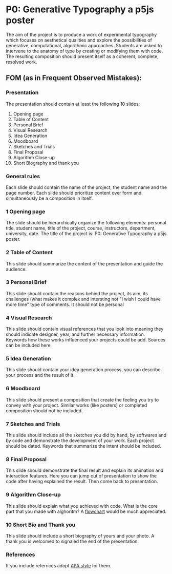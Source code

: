 # P0: Generative Typography a p5js poster

The aim of the project is to produce a work of experimental typography which focuses on aesthetical qualities and explore the possibilities of generative, computational, algorithmic approaches.
Students are asked to intervene to the anatomy of type by creating or modifying them with code.
The resulting composition should present itself as a coherent, complete, resolved work.

## FOM (as in Frequent Observed Mistakes):
### Presentation
The presentation should contain at least the following 10 slides:
1. Opening page
2. Table of Content
3. Personal Brief
4. Visual Research
5. Idea Generation
6. Moodboard
7. Sketches and Trials
8. Final Proposal
9. Algorithm Close-up
10. Short Biography and thank you

### General rules
Each slide should contain the name of the project, the student name and the page number.
Each slide should prioritize content over form and simultaneously be a composition in itself.

### 1 Opening page
The slide should be hierarchically organize the following elements: personal title, student name, title of the project, course, instructors, department, university, date.
The title of the project is: P0: Generative Typography a p5js poster.

### 2 Table of Content
This slide should summarize the content of the presentation and guide the audience.

### 3 Personal Brief
This slide should contain the reasons behind the project, its aim, its challenges (what makes it complex and intersting not "I wish I could have more time" type of comments.
It should not be personal 

### 4 Visual Research
This slide should contain visual references that you look into meaning they should indicate designer, year, and further necessary information.
Keywords how these works influenced your projects could be add. Sources can be included here.

### 5 Idea Generation
This slide should contain your idea generation process, you can describe your process and the result of it.

### 6 Moodboard
This slide should present a composition that create the feeling you try to convey with your project. Similar works (like posters) or completed composition should not be included.

### 7 Sketches and Trials
This slide should include all the sketches you did by hand, by softwares and by code and demonstrate the development of your work. Each project should be dated. Keywords that summarize the intent should be included.

### 8 Final Proposal
This slide should demonstrate the final result and explain its animation and interaction features.
Here you can jump out of presentation to show the code after having explained the result. Then come back to presentation.

### 9 Algorithm Close-up
This slide should explain what you achieved with code. What is the core part that you made with alghoritm? A [flowchart](https://www.edrawsoft.com/algorithm-flowchart-examples.html) would be much appreciated.

### 10 Short Bio and Thank you
This slide should include a short biography of yours and your photo. A thank you is welcomed to signaled the end of the presentation.

### References
If you include refernces adopt [APA style](https://owl.purdue.edu/owl/research_and_citation/apa_style/apa_formatting_and_style_guide/general_format.html) for them.
